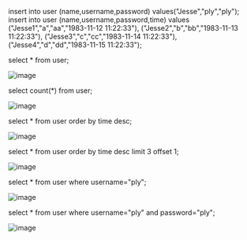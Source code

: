 insert into user (name,username,password) values("Jesse","ply","ply");
insert into user (name,username,password,time) values
("Jesse1","a","aa","1983-11-12 11:22:33"),
("Jesse2","b","bb","1983-11-13 11:22:33"),
("Jesse3","c","cc","1983-11-14 11:22:33"),
("Jesse4","d","dd","1983-11-15 11:22:33");

select * from user;

![image](https://user-images.githubusercontent.com/54828912/112367620-1f117700-8d15-11eb-9c74-6c1675364249.png)

select count(*) from user;

![image](https://user-images.githubusercontent.com/54828912/112368904-8b40aa80-8d16-11eb-99ab-c1810ec1abdc.png)

select * from user order by time desc;

![image](https://user-images.githubusercontent.com/54828912/112369682-6c8ee380-8d17-11eb-91ea-da09f88e0d6c.png)

select * from user order by time desc limit 3 offset 1;

![image](https://user-images.githubusercontent.com/54828912/112370910-f0959b00-8d18-11eb-879b-7133805fe445.png)

select * from user where username="ply";

![image](https://user-images.githubusercontent.com/54828912/112371220-541fc880-8d19-11eb-954f-eb45c7fc7c39.png)

select * from user where username="ply" and password="ply";

![image](https://user-images.githubusercontent.com/54828912/112371819-035c9f80-8d1a-11eb-8bf3-5015065c173d.png)


